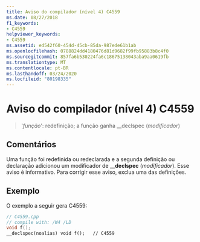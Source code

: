 ```yaml
---
title: Aviso do compilador (nível 4) C4559
ms.date: 08/27/2018
f1_keywords:
- C4559
helpviewer_keywords:
- C4559
ms.assetid: ed542f60-454d-45cb-85da-987ede61b1ab
ms.openlocfilehash: 0788824dd4180476d81d9682f99fb95883b8c4f0
ms.sourcegitcommit: 857fa6b530224fa6c18675138043aba9aa0619fb
ms.translationtype: MT
ms.contentlocale: pt-BR
ms.lasthandoff: 03/24/2020
ms.locfileid: "80198335"
---
```

# <a name="compiler-warning-level-4-c4559"></a>Aviso do compilador (nível 4) C4559

> '*função*': redefinição; a função ganha __declspec (*modificador*)

## <a name="remarks"></a>Comentários

Uma função foi redefinida ou redeclarada e a segunda definição ou declaração adicionou um modificador de **__declspec** (*modificador*). Esse aviso é informativo. Para corrigir esse aviso, exclua uma das definições.

## <a name="example"></a>Exemplo

O exemplo a seguir gera C4559:

```cpp
// C4559.cpp
// compile with: /W4 /LD
void f();
__declspec(noalias) void f();   // C4559
```
